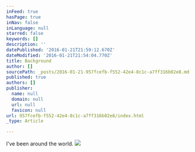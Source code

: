 ```yaml
---
inFeed: true
hasPage: true
inNav: false
inLanguage: null
starred: false
keywords: []
description: ''
datePublished: '2016-01-21T21:59:12.670Z'
dateModified: '2016-01-21T21:54:04.770Z'
title: Background
author: []
sourcePath: _posts/2016-01-21-957fcefb-f552-42e4-8c1c-a7ff316b02e8.md
published: true
authors: []
publisher:
  name: null
  domain: null
  url: null
  favicon: null
url: 957fcefb-f552-42e4-8c1c-a7ff316b02e8/index.html
_type: Article

---
```

I've been around the world.
![](https://the-grid-user-content.s3-us-west-2.amazonaws.com/ebc6eeb9-e2d5-4547-a137-5afb09a24249.jpg)